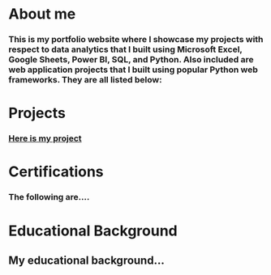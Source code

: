 # About me
### This is my portfolio website where I showcase my projects with respect to data analytics that I built using Microsoft Excel, Google Sheets, Power BI, SQL, and Python. Also included are web application projects that I built using popular Python web frameworks. They are all listed below:

# Projects 
### [Here is my project](https://github.com/addiscodr/coffee-shop-sales-anaysis)

# Certifications
### The following are....

# Educational Background
## My educational background...
